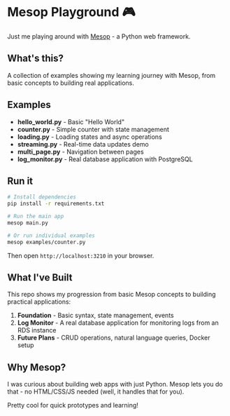 # Mesop Playground 🎮

Just me playing around with [Mesop](https://github.com/google/mesop) - a Python web framework.

## What's this?

A collection of examples showing my learning journey with Mesop, from basic concepts to building real applications.

## Examples

- **hello_world.py** - Basic "Hello World"
- **counter.py** - Simple counter with state management
- **loading.py** - Loading states and async operations
- **streaming.py** - Real-time data updates demo
- **multi_page.py** - Navigation between pages
- **log_monitor.py** - Real database application with PostgreSQL

## Run it

```bash
# Install dependencies
pip install -r requirements.txt

# Run the main app
mesop main.py

# Or run individual examples
mesop examples/counter.py
```

Then open `http://localhost:3210` in your browser.

## What I've Built

This repo shows my progression from basic Mesop concepts to building practical applications:

1. **Foundation** - Basic syntax, state management, events
2. **Log Monitor** - A real database application for monitoring logs from an RDS instance
3. **Future Plans** - CRUD operations, natural language queries, Docker setup

## Why Mesop?

I was curious about building web apps with just Python. Mesop lets you do that - no HTML/CSS/JS needed (well, it handles that for you).

Pretty cool for quick prototypes and learning!

